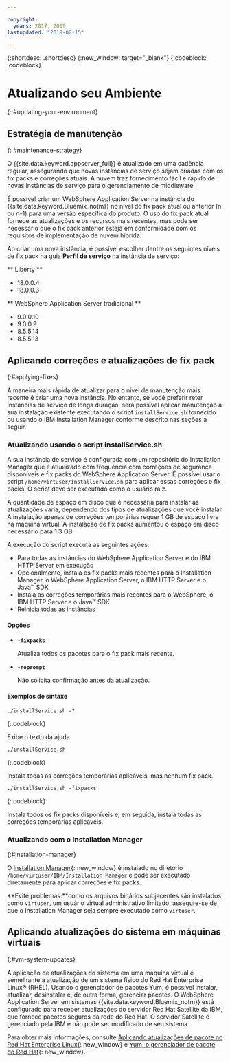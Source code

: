 ```yaml
---

copyright:
  years: 2017, 2019
lastupdated: "2019-02-15"

---
```


{:shortdesc: .shortdesc}
{:new_window: target="_blank"}
{:codeblock: .codeblock}

# Atualizando seu Ambiente
{: #updating-your-environment}

## Estratégia de manutenção
{: #maintenance-strategy}

O {{site.data.keyword.appserver_full}} é atualizado em uma cadência regular, assegurando que novas instâncias de
serviço sejam criadas com os fix packs e correções atuais. A
nuvem traz fornecimento fácil e rápido de novas instâncias de serviço para o gerenciamento de middleware.

É possível criar um WebSphere Application Server na instância do {{site.data.keyword.Bluemix_notm}} no nível do fix
pack atual ou anterior (n ou n-1) para uma versão específica do produto. O uso do fix pack atual fornece as atualizações e os recursos
mais recentes, mas pode ser necessário que o fix pack anterior esteja em conformidade com os requisitos de
implementação de nuvem híbrida.

Ao criar uma nova instância, é possível escolher dentre os seguintes níveis de fix pack na guia **Perfil de serviço** na instância de serviço:

** Liberty **
  * 18.0.0.4
  * 18.0.0.3

** WebSphere Application Server tradicional **
  * 9.0.0.10
  * 9.0.0.9
  * 8.5.5.14
  * 8.5.5.13

## Aplicando correções e atualizações de fix pack
{:#applying-fixes}

A maneira mais rápida de atualizar para o nível de manutenção mais recente é criar uma nova instância. No entanto, se você preferir reter instâncias de serviço de longa duração, será possível aplicar manutenção à sua instalação existente executando o script `installService.sh` fornecido ou usando o IBM Installation Manager conforme descrito nas seções a seguir.

### Atualizando usando o script installService.sh

A sua instância de serviço é configurada com um repositório do Installation Manager que é atualizado com frequência com correções de segurança disponíveis e fix packs do WebSphere Application Server. É possível usar o script `/home/virtuser/installService.sh` para aplicar essas correções e fix packs. O script deve ser executado como o usuário raiz.

A quantidade de espaço em disco que é necessária para instalar as atualizações varia, dependendo dos tipos de atualizações que você instalar. A instalação apenas de correções temporárias requer 1 GB de espaço livre na máquina virtual. A instalação de fix
packs aumentou o espaço em disco necessário para 1.3 GB.

A execução do script executa as seguintes ações:

* Para todas as instâncias do WebSphere Application Server e do IBM HTTP Server em execução
* Opcionalmente, instala os fix packs mais recentes para o Installation Manager, o WebSphere Application Server, o IBM HTTP Server e o Java&trade; SDK
* Instala as correções temporárias mais recentes para o WebSphere, o IBM HTTP Server e o Java&trade; SDK
* Reinicia todas as instâncias

#### Opções
* **`-fixpacks`**

    Atualiza todos os pacotes para o fix pack mais recente.
* **`-noprompt`**

    Não solicita confirmação antes da atualização.

#### Exemplos de sintaxe

```
./installService.sh -?
```
{:.codeblock}

Exibe o texto da ajuda.


```
./installService.sh
```
{:.codeblock}

Instala todas as correções temporárias aplicáveis, mas nenhum fix pack.


```
./installService.sh -fixpacks
```
{:.codeblock}

Instala todos os fix packs disponíveis e, em seguida, instala todas as correções temporárias aplicáveis.

### Atualizando com o Installation Manager
{:#installation-manager}

O [Installation Manager](http://www.ibm.com/support/knowledgecenter/SSDV2W_1.8.5/){: new_window} é instalado no diretório `/home/virtuser/IBM/Installation Manager` e pode ser executado diretamente para aplicar correções e fix packs.

**Evite problemas:**como os arquivos binários subjacentes são instalados como `virtuser`, um usuário virtual administrativo limitado, assegure-se de que o Installation Manager seja sempre executado como `virtuser`.

## Aplicando atualizações do sistema em máquinas virtuais
{:#vm-system-updates}

A aplicação de atualizações do sistema em uma máquina virtual é semelhante à atualização de um sistema físico do Red Hat Enterprise Linux&reg; (RHEL). Usando o gerenciador de pacotes Yum, é possível instalar, atualizar, desinstalar e, de outra forma, gerenciar pacotes. O WebSphere Application Server em sistemas {{site.data.keyword.Bluemix_notm}} está configurado para receber atualizações do servidor Red Hat Satellite da IBM, que fornece pacotes seguros da rede do Red Hat. O servidor Satellite é gerenciado
pela IBM e não pode ser modificado de seu sistema.

Para obter mais informações, consulte [Aplicando atualizações de pacote no Red Hat Enterprise Linux](https://access.redhat.com/articles/11258#rhel6){: new_window} e [Yum, o gerenciador de pacote do Red Hat](https://access.redhat.com/documentation/en-US/Red_Hat_Enterprise_Linux/6/html/Deployment_Guide/ch-yum.html){: new_window}.

